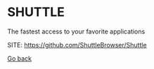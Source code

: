 # SHUTTLE
 
 The fastest access to your favorite applications
 
 SITE: https://github.com/ShuttleBrowser/Shuttle

 [Go back](https://portable-linux-apps.github.io/apps.html)
